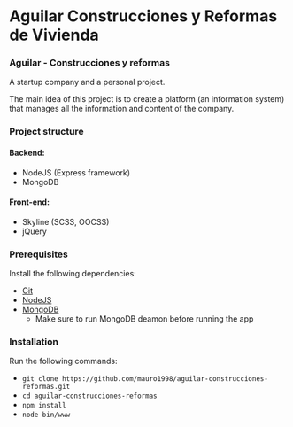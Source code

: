 # Aguilar Construcciones y Reformas de Vivienda
### Aguilar - Construcciones y reformas 
A startup company and a personal project.

The main idea of this project is to create a platform (an information system) that manages all the information and content of the company.

### Project structure
#### Backend: 
* NodeJS (Express framework)
* MongoDB

#### Front-end:
* Skyline (SCSS, OOCSS)
* jQuery

### Prerequisites

Install the following dependencies:

- [Git](https://git-scm.com/)
- [NodeJS](https://nodejs.org/es/)
- [MongoDB](https://docs.mongodb.com/manual/administration/install-community/)
  - Make sure to run MongoDB deamon before running the app

### Installation

Run the following commands:

- `git clone https://github.com/mauro1998/aguilar-construcciones-reformas.git`
- `cd aguilar-construcciones-reformas`
- `npm install`
- `node bin/www`
